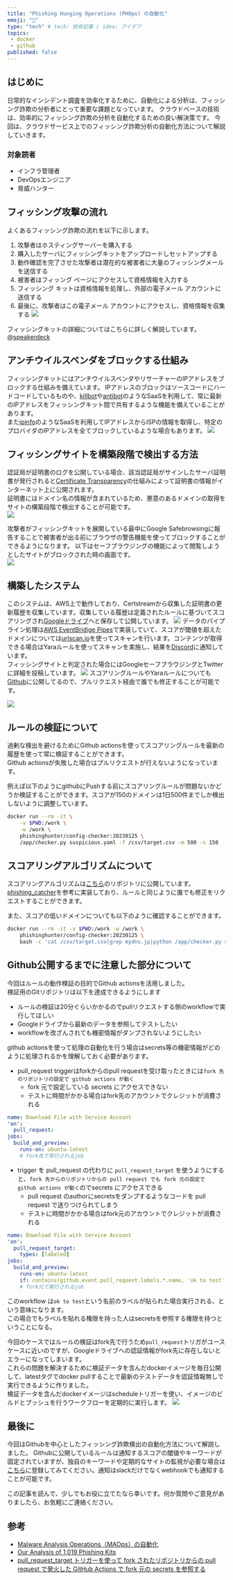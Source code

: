 ```yaml
---
title: "Phishing Hunging Operations (PHOps) の自動化"
emoji: "🦔"
type: "tech" # tech: 技術記事 / idea: アイデア
topics: 
 - docker
 - github
published: false
---
```


## はじめに
日常的なインシデント調査を効率化するために、自動化による分析は、フィッシング詐欺の分析者にとって重要な課題となっています。
クラウドベースの技術は、効率的にフィッシング詐欺の分析を自動化するための良い解決策です。
今回は、クラウドサービス上でのフィッシング詐欺分析の自動化方法について解説していきます。

### 対象読者
* インフラ管理者
* DevOpsエンジニア
* 脅威ハンター

## フィッシング攻撃の流れ
よくあるフィッシング詐欺の流れを以下に示します。

1. 攻撃者はホスティングサーバーを購入する
1. 購入したサーバにフィッシングキットをアップロードしセットアップする
1. 動作確認を完了させた攻撃者は潜在的な被害者に大量のフィッシングメールを送信する
1. 被害者はフィッング ページにアクセスして資格情報を入力する
1. フィッシング キットは資格情報を処理し、外部の電子メール アカウントに送信する
1. 最後に、攻撃者はこの電子メール アカウントにアクセスし、資格情報を収集する
![](/images/56ca648e79faff/1.png)

フィッシングキットの詳細についてはこちらに詳しく解説しています。
@[speakerdeck](phishing-hunging-operations-phops)

## アンチウイルスベンダをブロックする仕組み
フィッシングキットにはアンチウイルスベンダやリサーチャーのIPアドレスをブロックする仕組みを備えています。
IPアドレスのブロックはソースコードにハードコードしているものや、[killbot](https://killbot.org)や[antibot](https://antibot.pw)のようなSaaSを利用して、常に最新のIPアドレスをフィッシングキット間で共有するような機能を備えていることがあります。  
また[ipinfo](https://ipinfo.io)のようなSaaSを利用してIPアドレスからISPの情報を取得し、特定のプロバイダのIPアドレスを全てブロックしているような場合もあります。
![](/images/56ca648e79faff/2.png)

## フィッシングサイトを構築段階で検出する方法
認証局が証明書のログを公開している場合、該当認証局がサインしたサーバ証明書が発行されると[Certificate Transparency](https://jprs.jp/pubcert/about/CT/)の仕組みによって証明書の情報がインターネット上に公開されます。  
証明書にはドメイン名の情報が含まれているため、悪意のあるドメインの取得をサイトの構築段階で検出することが可能です。  
![](/images/56ca648e79faff/3.png)

攻撃者がフィッシングキットを展開している最中にGoogle Safebrowsingに報告することで被害者が出る前にブラウザの警告機能を使ってブロックすることができるようになります。
以下はセーフブラウジングの機能によって閲覧しようとしたサイトがブロックされた時の画面です。  
![](/images/56ca648e79faff/4.png)

## 構築したシステム
このシステムは、AWS上で動作しており、Certstreamから収集した証明書の更新履歴を収集しています。収集している履歴は定義されたルールに基づいてスコアリングされ[Googleドライブ](https://drive.google.com/drive/folders/1cUyCmCEl865rnZXjIywa0P9OcwwNm5Ac?usp=sharing)へと保存して公開しています。
![](https://i.imgur.com/6JUrywC.png)
データのパイプライン処理は[AWS EventBridige Pipes](https://docs.aws.amazon.com/eventbridge/latest/userguide/eb-pipes.html)で実装していて、スコアが閾値を超えたドメインについては[urlscan.io](https://urlscan.io)を使ってスキャンを行います。コンテンツが取得できる場合はYaraルールを使ってスキャンを実施し、結果を[Discord](https://discord.gg/c2WWJDpnAw)に通知しています。  
フィッシングサイトと判定された場合にはGoogleセーフブラウジングとTwitterに詳細を投稿しています。
![](/images/56ca648e79faff/6.png)
スコアリングルールやYaraルールについても[Github](https://github.com/phishing-hunter/PHOps)に公開してるので、プルリクエスト経由で誰でも修正することが可能です。  

![](/images/56ca648e79faff/7.png)

## ルールの検証について
過剰な検出を避けるためにGithub actionsを使ってスコアリングルールを最新の履歴を使って常に検証することができます。  
Github actionsが失敗した場合はプルリクエストが行えないようになっています。

例えば以下のようにgithubにPushする前にスコアリングルールが問題ないかどうか検証することができます。スコアが150のドメインは1日500件までしか検出しないように調整しています。  
```bash
docker run --rm -it \
    -v $PWD:/work \
	-w /work \
	phishinghunter/config-checker:20230125 \
	/app/checker.py suspicious.yaml -f /csv/target.csv -m 500 -s 150
```

## スコアリングアルゴリズムについて
スコアリングアルゴリズムは[こちら](https://github.com/phishing-hunter/config-checker)のリポジトリに公開しています。
[phishing_catcher](https://github.com/x0rz/phishing_catcher)を参考に実装しており、ルールと同じように誰でも修正をリクエストすることができます。

また、スコアの低いドメインについても以下のように確認することができます。
```bash
docker run --rm -it -v $PWD:/work -w /work \
    phishinghunter/config-checker:20230125 \
    bash -c 'cat /csv/target.csv|grep mydns.jp|python /app/checker.py suspicious.yaml -s 0'
```

## Github公開するまでに注意した部分について
今回はルールの動作検証の目的でGithub actionsを活用しました。  
検証用のGitリポジトリは以下を達成できるようにします
* ルールの検証は20分ぐらいかかるのでpullリクエストする側のworkflowで実行してほしい
* Googleドライブから最新のデータを参照してテストしたい
* workflowを改ざんされても機密情報がダンプされないようにしたい

github actionsを使って処理の自動化を行う場合はsecrets等の機密情報がどのように処理されるかを理解しておく必要があります。
* pull_request triggerはforkからのpull requestを受け取ったときには`fork 先のリポジトリの設定で github actions が動く`
    * fork 元で設定している secrets にアクセスできない
    * テストに時間がかかる場合はfork先のアカウントでクレジットが消費される
```yaml
name: Download File with Service Account
'on':
  pull_request:
jobs:
  build_and_preview:
    runs-on: ubuntu-latest
    # fork先で実行されるjob
```
* trigger を pull_request の代わりに `pull_request_target` を使うようにすると、`fork 先からのリポジトリからの pull request でも fork 元の設定で github actions が動く`のでsecrets にアクセスできる
    * pull request のauthorにsecretsをダンプするようなコードを pull request で送りつけられてしまう
    * テストに時間がかかる場合はfork元のアカウントでクレジットが消費される
```yaml
name: Download File with Service Account
'on':
  pull_request_target:
    types: [labeled]
jobs:
  build_and_preview:
    runs-on: ubuntu-latest
    if: contains(github.event.pull_request.labels.*.name, 'ok to test')
    # fork元で実行されるjob
```
このworkflow は`ok to test`という名前のラベルが貼られた場合実行される、という意味になります。  
この場合でもラベルを貼れる権限を持った人はsecretsを参照する権限を持つということになる。  

今回のケースではルールの検証はfork先で行うため`pull_request`トリガがユースケースに近いのですが、Googleドライブへの認証情報がfork先に存在しないとエラーになってしまいます。  
これらの問題を解決するために検証データを含んだdockerイメージを毎日公開して、latestタグでdocker pullすることで最新のテストデータを認証情報無しで実行できるように作りました。  
検証データを含んだdockerイメージはscheduleトリガーを使い、イメージのビルドとプッシュを行うワークフローを定期的に実行します。
![](/images/56ca648e79faff/5.png)

## 最後に
今回はGithubを中心としたフィッシング詐欺検出の自動化方法について解説しました。
Githubに公開しているルールは通知するスコアの閾値やキーワードが固定されていますが、独自のキーワードや定期的なサイトの監視が必要な場合は[こちら](http://phishing-hunter.com/login)に登録してみてください。通知はslackだけでなくwebhookでも通知することが可能です。  

この記事を読んで、少しでもお役に立てたなら幸いです。何か質問やご意見がありましたら、お気軽にご連絡ください。  

## 参考
* [Malware Analysis Operations（MAOps）の自動化](https://blogs.jpcert.or.jp/ja/2023/01/cloud_malware_analysis.html)
* [Our Analysis of 1,019 Phishing Kits](https://www.imperva.com/blog/our-analysis-of-1019-phishing-kits/)
* [pull_request_target トリガーを使って fork されたリポジトリからの pull request で発火した GitHub Actions で fork 元の secrets を参照する](https://pankona.github.io/blog/2021/03/29/github-actions-pull-request-target/)
